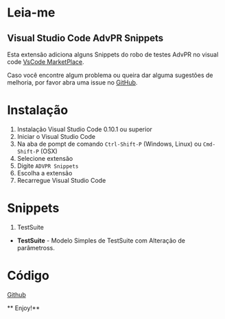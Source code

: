 # Leia-me
## Visual Studio Code AdvPR Snippets
 
Esta extensão adiciona alguns Snippets do robo de testes AdvPR no visual code [VsCode MarketPlace](https://marketplace.visualstudio.com/items?itemName=talha672.advpr-snippets).

Caso você encontre algum problema ou queira dar alguma sugestões de melhoria, por favor abra uma issue no [GitHub](https://github.com/talha672/advpr-snippets/issues). 

# Instalação

1. Instalação Visual Studio Code 0.10.1 ou superior
2. Iniciar o Visual Studio Code
3. Na aba de pompt de comando `Ctrl-Shift-P` (Windows, Linux) ou `Cmd-Shift-P` (OSX)
4. Selecione extensão
5. Digite `ADVPR Snippets`
6. Escolha a extensão
7. Recarregue Visual Studio Code

# Snippets

1. TestSuite
 * **TestSuite** - Modelo Simples de TestSuite com Alteração de parâmetross.

# Código
[Github](https://github.com/talha672/advpr-snippets)

** Enjoy!**